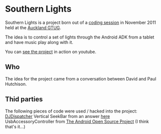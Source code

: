 Southern Lights
===============

Southern Lights is a project born out of a [coding session](http://www.meetup.com/Auckland-GTUG/events/41034342/) in November 2011 held at the [Auckland GTUG](http://www.gtugs.org/chapter.jsp?id=982001).

The idea is to control a set of lights through the Android ADK from a tablet and have music play along with it.

You can [see the project](http://www.youtube.com/watch?v=Q8WRH6P0_uY) in action on youtube.


Who
---
The idea for the project came from a conversation between David and Paul Hutchison.

Thid parties
------------
The following pieces of code were used / hacked into the project:
[DJDispatcher](https://bitbucket.org/damiankolakowski/djdispatcher/src)
Vertical SeekBar from an answer [here](http://stackoverflow.com/questions/4892179/need-working-vertical-seekbar)
UsbAccessoryController from [The Android Open Source Project](http://source.android.com/source/index.html)
(I think that's it...)


